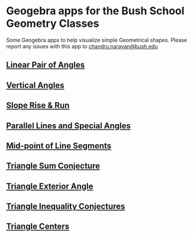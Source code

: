 # Geogebra apps for the Bush School Geometry Classes

Some Geogebra apps to help visualize simple Geometrical shapes. Please report any issues with this app to <chandru.narayan@bush.edu>


## [Linear Pair of Angles](linearpair.md)

## [Vertical Angles](vertangles.md)

## [Slope Rise & Run](slope.md)

## [Parallel Lines and Special Angles](parallel.md)

## [Mid-point of Line Segments](midpoint.md)

## [Triangle Sum Conjecture](trianglesum.md)

## [Triangle Exterior Angle](triangleexterior.md)

## [Triangle Inequality Conjectures](trianglecineq.md)

## [Triangle Centers](trianglecenters.md)






